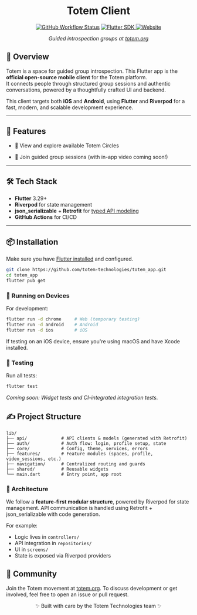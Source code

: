 <div align="center">
<h1>Totem Client</h1>
<a href="https://github.com/totem-technologies/totem_app/actions/workflows/build.yaml"><img alt="GitHub Workflow Status" src="https://img.shields.io/github/actions/workflow/status/totem-technologies/totem_app/build.yaml?color=%2320A920"></a>
<a href="https://pub.dev/packages/flutter">
  <img alt="Flutter SDK" src="https://img.shields.io/badge/flutter-%3E%3D3.29-blue?logo=flutter&style=flat-square">
</a>
<a href="https://totem.org">
  <img alt="Website" src="https://img.shields.io/badge/visit-totem.org-orange?style=flat-square">
</a>
<p><em>Guided introspection groups at <a href="https://www.totem.org">totem.org</a></em></p>
</div>


## 🧭 Overview

Totem is a space for guided group introspection. This Flutter app is the **official open-source mobile client** for the Totem platform.  
It connects people through structured group sessions and authentic conversations, powered by a thoughtfully crafted UI and backend.

This client targets both **iOS** and **Android**, using **Flutter** and **Riverpod** for a fast, modern, and scalable development experience.

---

## 🚀 Features

- 📅 View and explore available Totem Circles
<!-- - 🔐 Secure authentication and onboarding -->
- 💬 Join guided group sessions (with in-app video coming soon!)
<!-- - 🧘 Personalized user profile and avatar -->
<!-- - 🔔 Push notification integration -->
<!-- - 🧪 CI/CD with GitHub Actions -->

---

## 🛠 Tech Stack

- **Flutter** 3.29+
- **Riverpod** for state management
- **json_serializable** + **Retrofit** for [typed API modeling](./swagger_parser.yaml)
- **GitHub Actions** for CI/CD

---

## 📦 Installation

Make sure you have [Flutter installed](https://docs.flutter.dev/get-started/install) and configured.

```bash
git clone https://github.com/totem-technologies/totem_app.git
cd totem_app
flutter pub get
```

### 📲 Running on Devices
For development:

```bash
flutter run -d chrome     # Web (temporary testing)
flutter run -d android    # Android
flutter run -d ios        # iOS
```

If testing on an iOS device, ensure you're using macOS and have Xcode installed.


### 🧪 Testing

Run all tests:

```bash
flutter test
```
_Coming soon: Widget tests and CI-integrated integration tests._

## ✍️ Project Structure

```
lib/
├── api/             # API clients & models (generated with Retrofit)
├── auth/            # Auth flow: login, profile setup, state
├── core/            # Config, theme, services, errors
├── features/        # Feature modules (spaces, profile, video_sessions, etc.)
├── navigation/      # Centralized routing and guards
├── shared/          # Reusable widgets
└── main.dart        # Entry point, app root
```

### 📐 Architecture

We follow a **feature-first modular structure**, powered by Riverpod for state management.
API communication is handled using Retrofit + json_serializable with code generation.

For example:

* Logic lives in `controllers/`
* API integration in `repositories/`
* UI in `screens/`
* State is exposed via Riverpod providers

## 👥 Community

Join the Totem movement at [totem.org](https://www.totem.org).
To discuss development or get involved, feel free to open an issue or pull request.


<div align="center"> ✨ Built with care by the Totem Technologies team ✨ </div>
